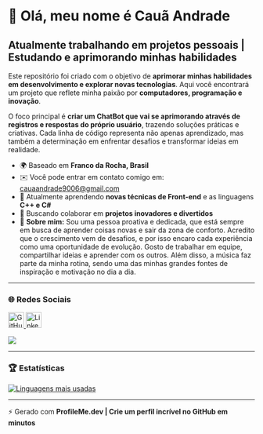 # 👋 Olá, meu nome é Cauã Andrade  

Atualmente trabalhando em projetos pessoais | Estudando e aprimorando minhas habilidades  
----------------------------------------------------------------------------------------  

Este repositório foi criado com o objetivo de **aprimorar minhas habilidades em desenvolvimento e explorar novas tecnologias**. Aqui você encontrará um projeto que reflete minha paixão por **computadores, programação e inovação**.  

O foco principal é **criar um ChatBot que vai se aprimorando através de registros e respostas do próprio usuário**, trazendo soluções práticas e criativas. Cada linha de código representa não apenas aprendizado, mas também a determinação em enfrentar desafios e transformar ideias em realidade.  

* 🌍  Baseado em **Franco da Rocha, Brasil**  
* ✉️  Você pode entrar em contato comigo em: [cauaandrade9006@gmail.com](mailto:cauaandrade9006@gmail.com)  
* 🧠  Atualmente aprendendo **novas técnicas de Front-end** e as linguagens **C++ e C#**  
* 👥  Buscando colaborar em **projetos inovadores e divertidos**  
* 💬  **Sobre mim:** Sou uma pessoa proativa e dedicada, que está sempre em busca de aprender coisas novas e sair da zona de conforto. Acredito que o crescimento vem de desafios, e por isso encaro cada experiência como uma oportunidade de evolução. Gosto de trabalhar em equipe, compartilhar ideias e aprender com os outros. Além disso, a música faz parte da minha rotina, sendo uma das minhas grandes fontes de inspiração e motivação no dia a dia.  

---

### 🌐 Redes Sociais  

<p align="left">  
<a href="https://www.github.com/CauaAndradex" target="_blank" rel="noreferrer">  
<picture>  
<source media="(prefers-color-scheme: dark)" srcset="https://raw.githubusercontent.com/danielcranney/readme-generator/main/public/icons/socials/github-dark.svg" />  
<source media="(prefers-color-scheme: light)" srcset="https://raw.githubusercontent.com/danielcranney/readme-generator/main/public/icons/socials/github.svg" />  
<img src="https://raw.githubusercontent.com/danielcranney/readme-generator/main/public/icons/socials/github.svg" width="32" height="32" alt="GitHub" title="GitHub" />  
</picture>  
</a>  
<a href="https://www.linkedin.com/in/cauã-andrade-29a75930a" target="_blank" rel="noreferrer">  
<picture>  
<source media="(prefers-color-scheme: dark)" srcset="https://raw.githubusercontent.com/danielcranney/readme-generator/main/public/icons/socials/linkedin-dark.svg" />  
<source media="(prefers-color-scheme: light)" srcset="https://raw.githubusercontent.com/danielcranney/readme-generator/main/public/icons/socials/linkedin.svg" />  
<img src="https://raw.githubusercontent.com/danielcranney/readme-generator/main/public/icons/socials/linkedin.svg" width="32" height="32" alt="LinkedIn" title="LinkedIn" />  
</picture>  
</a>  
</p>  

<a href="https://www.github.com/CauaAndradex" target="_blank" rel="noreferrer">  
<img src="https://img.shields.io/github/followers/CauaAndradex?logo=github&style=for-the-badge&color=0891b2&labelColor=1c1917" />  
</a>  

---

### 🏆 Estatísticas  

<a href="https://github.com/CauaAndradex" align="left">  
<img src="https://github-readme-stats.vercel.app/api/top-langs/?username=CauaAndradex&langs_count=10&title_color=0891b2&text_color=ffffff&icon_color=0891b2&bg_color=1c1917&hide_border=true&locale=pt-br&custom_title=Linguagens%20mais%20usadas" alt="Linguagens mais usadas" />  
</a>  

---

⚡ Gerado com **ProfileMe.dev | Crie um perfil incrível no GitHub em minutos**  
